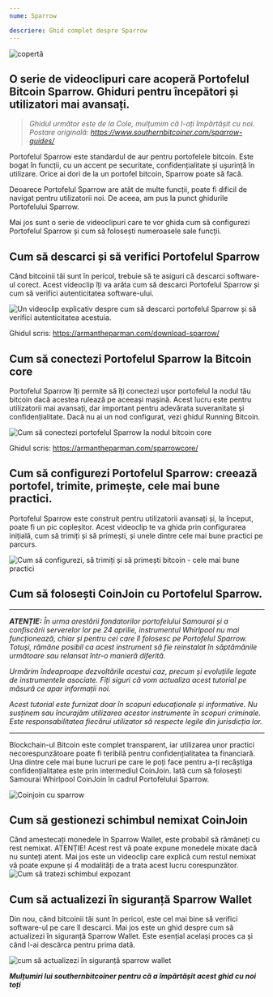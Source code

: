 ```yaml
---
nume: Sparrow

descriere: Ghid complet despre Sparrow
---
```


![copertă](assets/cover.webp)

## O serie de videoclipuri care acoperă Portofelul Bitcoin Sparrow. Ghiduri pentru începători și utilizatori mai avansați.

> _Ghidul următor este de la Cole, mulțumim că l-ați împărtășit cu noi. Postare originală: https://www.southernbitcoiner.com/sparrow-guides/_

Portofelul Sparrow este standardul de aur pentru portofelele bitcoin. Este bogat în funcții, cu un accent pe securitate, confidențialitate și ușurință în utilizare. Orice ai dori de la un portofel bitcoin, Sparrow poate să facă.

Deoarece Portofelul Sparrow are atât de multe funcții, poate fi dificil de navigat pentru utilizatorii noi. De aceea, am pus la punct ghidurile Portofelului Sparrow.

Mai jos sunt o serie de videoclipuri care te vor ghida cum să configurezi Portofelul Sparrow și cum să folosești numeroasele sale funcții.

## Cum să descarci și să verifici Portofelul Sparrow

Când bitcoinii tăi sunt în pericol, trebuie să te asiguri că descarci software-ul corect. Acest videoclip îți va arăta cum să descarci Portofelul Sparrow și cum să verifici autenticitatea software-ului.

![Un videoclip explicativ despre cum să descarci portofelul Sparrow și să verifici autenticitatea acestuia.](https://www.youtube.com/watch?v=MyDMvjGFdDE)

Ghidul scris: https://armantheparman.com/download-sparrow/

## Cum să conectezi Portofelul Sparrow la Bitcoin core

Portofelul Sparrow îți permite să îți conectezi ușor portofelul la nodul tău bitcoin dacă acestea rulează pe aceeași mașină. Acest lucru este pentru utilizatorii mai avansați, dar important pentru adevărata suveranitate și confidențialitate. Dacă nu ai un nod configurat, vezi ghidul Running Bitcoin.

![Cum să conectezi portofelul Sparrow la nodul bitcoin core](https://www.youtube.com/watch?v=9Aw6OAXxE_Y)

Ghidul scris: https://armantheparman.com/sparrowcore/

## Cum să configurezi Portofelul Sparrow: creează portofel, trimite, primește, cele mai bune practici.

Portofelul Sparrow este construit pentru utilizatorii avansați și, la început, poate fi un pic copleșitor. Acest videoclip te va ghida prin configurarea inițială, cum să trimiți și să primești, și unele dintre cele mai bune practici pe parcurs.

![Cum să configurezi, să trimiți și să primești bitcoin - cele mai bune practici](https://youtu.be/7QCKSPIq0Ac)

## Cum să folosești CoinJoin cu Portofelul Sparrow.

---

***ATENȚIE:** În urma arestării fondatorilor portofelului Samourai și a confiscării serverelor lor pe 24 aprilie, instrumentul Whirlpool nu mai funcționează, chiar și pentru cei care îl folosesc pe Portofelul Sparrow. Totuși, rămâne posibil ca acest instrument să fie reinstalat în săptămânile următoare sau relansat într-o manieră diferită.*

_Urmărim îndeaproape dezvoltările acestui caz, precum și evoluțiile legate de instrumentele asociate. Fiți siguri că vom actualiza acest tutorial pe măsură ce apar informații noi._

_Acest tutorial este furnizat doar în scopuri educaționale și informative. Nu susținem sau încurajăm utilizarea acestor instrumente în scopuri criminale. Este responsabilitatea fiecărui utilizator să respecte legile din jurisdicția lor._

---

Blockchain-ul Bitcoin este complet transparent, iar utilizarea unor practici necorespunzătoare poate fi teribilă pentru confidențialitatea ta financiară. Una dintre cele mai bune lucruri pe care le poți face pentru a-ți recâștiga confidențialitatea este prin intermediul CoinJoin. Iată cum să folosești Samourai Whirlpool CoinJoin în cadrul Portofelului Sparrow.

![Coinjoin cu sparrow](https://youtu.be/p24SxLI1ews)

## Cum să gestionezi schimbul nemixat CoinJoin
Când amestecați monedele în Sparrow Wallet, este probabil să rămâneți cu rest nemixat. ATENȚIE! Acest rest vă poate expune monedele mixate dacă nu sunteți atent. Mai jos este un videoclip care explică cum restul nemixat vă poate expune și 4 modalități de a trata acest lucru corespunzător.
![Cum să tratezi schimbul expozant](https://youtu.be/dnzZtgNQS0g)

## Cum să actualizezi în siguranță Sparrow Wallet

Din nou, când bitcoinii tăi sunt în pericol, este cel mai bine să verifici software-ul pe care îl descarci. Mai jos este un ghid despre cum să actualizezi în siguranță Sparrow Wallet. Este esențial același proces ca și când l-ai descărca pentru prima dată.

![cum să actualizezi în siguranță sparrow wallet](https://youtu.be/IThaolnDgSo)

**_Mulțumiri lui southernbitcoiner pentru că a împărtășit acest ghid cu noi toți_**